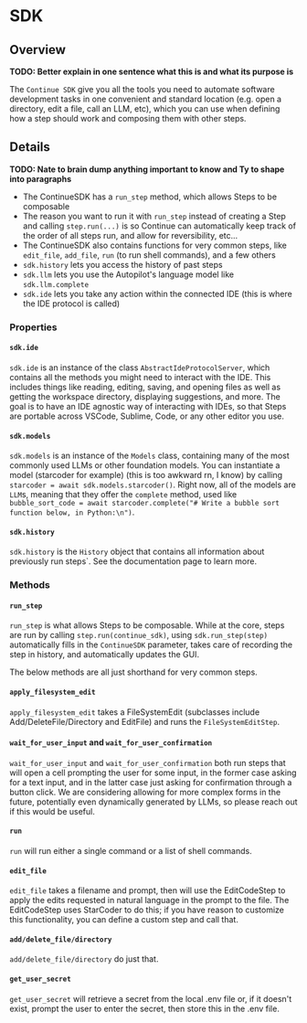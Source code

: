 # SDK

## Overview

**TODO: Better explain in one sentence what this is and what its purpose is**

The `Continue SDK` give you all the tools you need to automate software development tasks in one convenient and standard location (e.g. open a directory, edit a file, call an LLM, etc), which you can use when defining how a step should work and composing them with other steps.

## Details

**TODO: Nate to brain dump anything important to know and Ty to shape into paragraphs**

- The ContinueSDK has a `run_step` method, which allows Steps to be composable
- The reason you want to run it with `run_step` instead of creating a Step and calling `step.run(...)` is so Continue can automatically keep track of the order of all steps run, and allow for reversibility, etc...
- The ContinueSDK also contains functions for very common steps, like `edit_file`, `add_file`, `run` (to run shell commands), and a few others
- `sdk.history` lets you access the history of past steps
- `sdk.llm` lets you use the Autopilot's language model like `sdk.llm.complete`
- `sdk.ide` lets you take any action within the connected IDE (this is where the IDE protocol is called)

### Properties

#### `sdk.ide`

`sdk.ide` is an instance of the class `AbstractIdeProtocolServer`, which contains all the methods you might need to interact with the IDE. This includes things like reading, editing, saving, and opening files as well as getting the workspace directory, displaying suggestions, and more. The goal is to have an IDE agnostic way of interacting with IDEs, so that Steps are portable across VSCode, Sublime, Code, or any other editor you use.

#### `sdk.models`

`sdk.models` is an instance of the `Models` class, containing many of the most commonly used LLMs or other foundation models. You can instantiate a model (starcoder for example) (this is too awkward rn, I know) by calling `starcoder = await sdk.models.starcoder()`. Right now, all of the models are `LLM`s, meaning that they offer the `complete` method, used like `bubble_sort_code = await starcoder.complete("# Write a bubble sort function below, in Python:\n")`.

#### `sdk.history`

`sdk.history` is the `History` object that contains all information about previously run steps`. See the documentation page to learn more.

### Methods

#### `run_step`

`run_step` is what allows Steps to be composable. While at the core, steps are run by calling `step.run(continue_sdk)`, using `sdk.run_step(step)` automatically fills in the `ContinueSDK` parameter, takes care of recording the step in history, and automatically updates the GUI.

The below methods are all just shorthand for very common steps.

#### `apply_filesystem_edit`

`apply_filesystem_edit` takes a FileSystemEdit (subclasses include Add/DeleteFile/Directory and EditFile) and runs the `FileSystemEditStep`.

#### `wait_for_user_input` and `wait_for_user_confirmation`

`wait_for_user_input` and `wait_for_user_confirmation` both run steps that will open a cell prompting the user for some input, in the former case asking for a text input, and in the latter case just asking for confirmation through a button click. We are considering allowing for more complex forms in the future, potentially even dynamically generated by LLMs, so please reach out if this would be useful.

#### `run`

`run` will run either a single command or a list of shell commands.

#### `edit_file`

`edit_file` takes a filename and prompt, then will use the EditCodeStep to apply the edits requested in natural language in the prompt to the file. The EditCodeStep uses StarCoder to do this; if you have reason to customize this functionality, you can define a custom step and call that.

#### `add/delete_file/directory`

`add/delete_file/directory` do just that.

#### `get_user_secret`

`get_user_secret` will retrieve a secret from the local .env file or, if it doesn't exist, prompt the user to enter the secret, then store this in the .env file.
